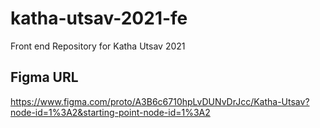 # katha-utsav-2021-fe
Front end Repository for Katha Utsav 2021

## Figma URL
https://www.figma.com/proto/A3B6c6710hpLvDUNvDrJcc/Katha-Utsav?node-id=1%3A2&starting-point-node-id=1%3A2
